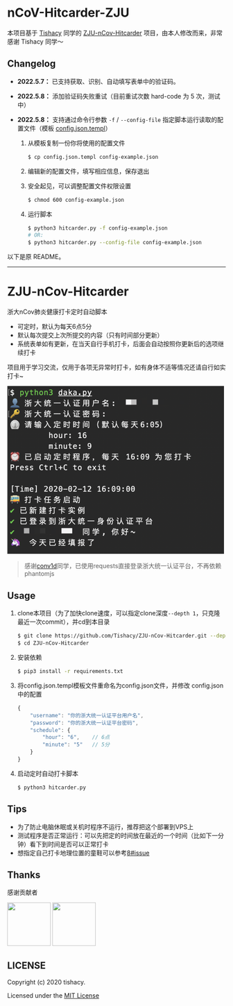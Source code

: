 # nCoV-Hitcarder-ZJU

本项目基于 [Tishacy](https://github.com/Tishacy) 同学的 [ZJU-nCov-Hitcarder](https://github.com/Asudy/ZJU-nCov-Hitcarder) 项目，由本人修改而来，非常感谢 Tishacy 同学～

## Changelog

- **2022.5.7：** 已支持获取、识别、自动填写表单中的验证码。
- **2022.5.8：** 添加验证码失败重试（目前重试次数 hard-code 为 5 次，测试中）

- **2022.5.8：** 支持通过命令行参数 `-f` / `--config-file` 指定脚本运行读取的配置文件（模板 [config.json.templ](https://github.com/Asudy/nCoV-Hitcarder-ZJU/blob/master/config.json.templ)）

    1.   从模板复制一份你将使用的配置文件

         ```bash
         $ cp config.json.templ config-example.json
         ```

    2.   编辑新的配置文件，填写相应信息，保存退出

    3.   安全起见，可以调整配置文件权限设置

         ```bash
         $ chmod 600 config-example.json
         ```
    
    4.   运行脚本
    
         ```bash
         $ python3 hitcarder.py -f config-example.json
         # OR:
         $ python3 hitcarder.py --config-file config-example.json
         ```



以下是原 README。

---

# ZJU-nCov-Hitcarder

浙大nCov肺炎健康打卡定时自动脚本

 - 可定时，默认为每天6点5分
 - 默认每次提交上次所提交的内容（只有时间部分更新）
 - 系统表单如有更新，在当天自行手机打卡，后面会自动按照你更新后的选项继续打卡

 项目用于学习交流，仅用于各项无异常时打卡，如有身体不适等情况还请自行如实打卡~

<img src="https://github.com/Asudy/nCoV-Hitcarder-ZJU/raw/master/demo.png" width="500px"/>

> 感谢[conv1d](https://github.com/conv1d)同学，已使用requests直接登录浙大统一认证平台，不再依赖phantomjs

## Usage

1. clone本项目（为了加快clone速度，可以指定clone深度`--depth 1`，只克隆最近一次commit），并cd到本目录
    ```bash
    $ git clone https://github.com/Tishacy/ZJU-nCov-Hitcarder.git --depth 1
    $ cd ZJU-nCov-Hitcarder
    ```
    
2. 安装依赖

    ```bash
    $ pip3 install -r requirements.txt
    ```

3. 将config.json.templ模板文件重命名为config.json文件，并修改 config.json中的配置
  
    ```javascript
    {
        "username": "你的浙大统一认证平台用户名",
        "password": "你的浙大统一认证平台密码",
        "schedule": {
            "hour": "6",    // 6点
            "minute": "5"   // 5分 
        }
    }
    ```

4. 启动定时自动打卡脚本

   ```bash
   $ python3 hitcarder.py
   ```


## Tips

- 为了防止电脑休眠或关机时程序不运行，推荐把这个部署到VPS上
- 测试程序是否正常运行：可以先把定的时间放在最近的一个时间（比如下一分钟）看下到时间是否可以正常打卡
- 想指定自己打卡地理位置的童鞋可以参考[8#issue](https://github.com/Tishacy/ZJU-nCov-Hitcarder/issues/8#issue-565719250)


## Thanks

感谢贡献者

<a href="https://github.com/conv1d"><img src="https://avatars2.githubusercontent.com/u/24759956" width="100px" height="100px"></a>
<a href="https://github.com/Mythologyli"><img src="https://avatars.githubusercontent.com/u/15955880" width="100px" height="100px"></a>


## LICENSE

Copyright (c) 2020 tishacy.

Licensed under the [MIT License](https://github.com/Tishacy/ZJU-nCov-Hitcarder/blob/master/LICENSE)



